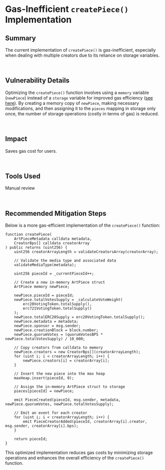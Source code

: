 # Gas-Inefficient `createPiece()` Implementation

## Summary

The current implementation of `createPiece()` is gas-inefficient, especially when dealing with multiple creators due to its reliance on storage variables.

&nbsp;

## Vulnerability Details

Optimizing the `createPiece()` function involves using a `memory` variable (`newPiece`) instead of a `storage` variable for improved gas efficiency ([see here](https://github.com/code-423n4/2023-12-revolutionprotocol/blob/d42cc62b873a1b2b44f57310f9d4bbfdd875e8d6/packages/revolution/src/CultureIndex.sol#L223)). By creating a memory copy of `newPiece`, making necessary modifications, and then assigning it to the `pieces` mapping in storage only once, the number of storage operations (costly in terms of gas) is reduced.

&nbsp;

## Impact

Saves gas cost for users.

&nbsp;

## Tools Used

Manual review

&nbsp;

## Recommended Mitigation Steps

Below is a more gas-efficient implementation of the `createPiece()` function:

```solidity
function createPiece(
    ArtPieceMetadata calldata metadata,
    CreatorBps[] calldata creatorArray
) public returns (uint256) {
    uint256 creatorArrayLength = validateCreatorsArray(creatorArray);

    // Validate the media type and associated data
    validateMediaType(metadata);

    uint256 pieceId = _currentPieceId++;

    // Create a new in-memory ArtPiece struct
    ArtPiece memory newPiece;

    newPiece.pieceId = pieceId;
    newPiece.totalVotesSupply = _calculateVoteWeight(
        erc20VotingToken.totalSupply(),
        erc721VotingToken.totalSupply()
    );
    newPiece.totalERC20Supply = erc20VotingToken.totalSupply();
    newPiece.metadata = metadata;
    newPiece.sponsor = msg.sender;
    newPiece.creationBlock = block.number;
    newPiece.quorumVotes = (quorumVotesBPS * newPiece.totalVotesSupply) / 10_000;

    // Copy creators from calldata to memory
    newPiece.creators = new CreatorBps[](creatorArrayLength);
    for (uint i; i < creatorArrayLength; i++) {
        newPiece.creators[i] = creatorArray[i];
    }

    // Insert the new piece into the max heap
    maxHeap.insert(pieceId, 0);

    // Assign the in-memory ArtPiece struct to storage
    pieces[pieceId] = newPiece;

    emit PieceCreated(pieceId, msg.sender, metadata, newPiece.quorumVotes, newPiece.totalVotesSupply);

    // Emit an event for each creator
    for (uint i; i < creatorArrayLength; i++) {
        emit PieceCreatorAdded(pieceId, creatorArray[i].creator, msg.sender, creatorArray[i].bps);
    }

    return pieceId;
}
```

This optimized implementation reduces gas costs by minimizing storage operations and enhances the overall efficiency of the `createPiece()` function.
